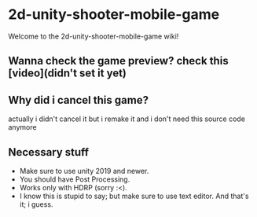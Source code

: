 # 2d-unity-shooter-mobile-game
Welcome to the 2d-unity-shooter-mobile-game wiki!

## Wanna check the game preview? check this [video](didn't set it yet)

## Why did i cancel this game?
actually i didn't cancel it but i remake it and i don't need this source code anymore

## Necessary stuff
* Make sure to use unity 2019 and newer.
* You should have Post Processing.
* Works only with HDRP (sorry :<).
* I know this is stupid to say; but make sure to use text editor.
And that's it; i guess.
